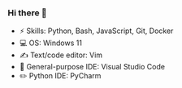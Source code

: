 ### Hi there 👋

<!--
**devaminb/devaminb** is a ✨ _special_ ✨ repository because its `README.md` (this file) appears on your GitHub profile.

Here are some ideas to get you started:

- 🔭 I’m currently working on ...
- 🌱 I’m currently learning ...
- 👯 I’m looking to collaborate on ...
- 🤔 I’m looking for help with ...
- 💬 Ask me about ...
- 📫 How to reach me: ...
- 😄 Pronouns: ...
- ⚡ Fun fact: ...
-->

- ⚡ Skills: Python, Bash, JavaScript, Git, Docker
- 💻 OS: Windows 11
- ✍️ Text/code editor: Vim
- 📝 General-purpose IDE: Visual Studio Code
- ✏️ Python IDE: PyCharm
